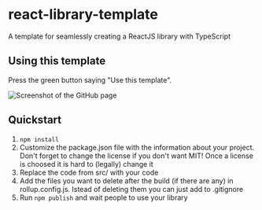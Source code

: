 # react-library-template

A template for seamlessly creating a ReactJS library with TypeScript

## Using this template

Press the green button saying "Use this template".

![Screenshot of the GitHub page](https://user-images.githubusercontent.com/62714153/163737099-e5db5e9f-2a09-4a68-9049-2a5ec40fab0e.png)

## Quickstart

1. `npm install`
2. Customize the package.json file with the information about your project. Don't forget to change the license if you don't want MIT! Once a license is choosed it is hard to (legally) change it
3. Replace the code from src/ with your code
4. Add the files you want to delete after the build (if there are any) in rollup.config.js. Istead of deleting them you can just add to .gitignore
5. Run `npm publish` and wait people to use your library
